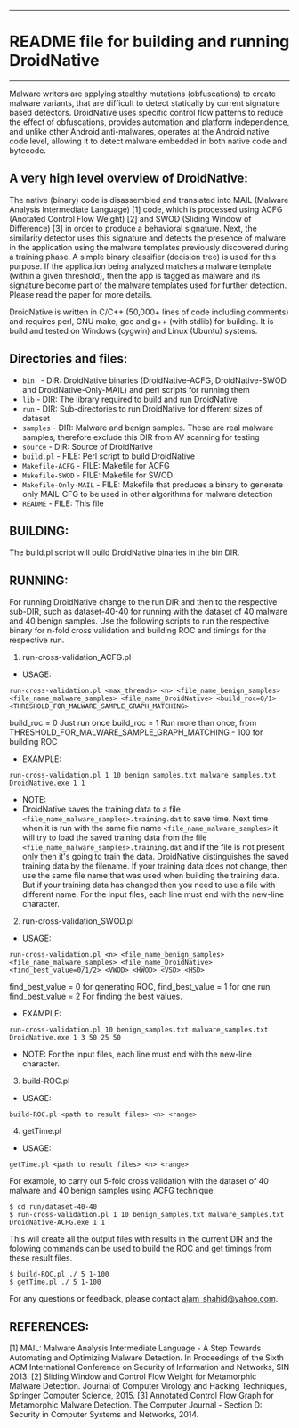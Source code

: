 ------------------------------------------------
# README file for building and running DroidNative
------------------------------------------------

Malware writers are applying stealthy mutations (obfuscations) to create malware variants, that are difficult to detect statically by current signature based detectors. DroidNative uses specific control flow patterns to reduce the effect of obfuscations, provides automation and platform independence, and unlike other Android anti-malwares, operates at the Android native code level, allowing it to detect malware embedded in both native code and bytecode.

## A very high level overview of DroidNative:

The native (binary) code is disassembled and translated into MAIL (Malware Analysis Intermediate Language) [1] code, which is processed using ACFG (Anotated Control Flow Weight) [2] and SWOD (Sliding Window of Difference) [3] in order to produce a behavioral signature.  Next, the similarity detector uses this signature and detects the presence of malware in the application using the malware templates previously discovered during a training phase. A simple binary classifier (decision tree) is used for this purpose. If the application being analyzed matches a malware template (within a given threshold), then the app is tagged as malware and its signature become part of the malware templates used for further detection. Please read the paper for more details.

DroidNative is written in C/C++ (50,000+ lines of code including comments) and requires perl, GNU make, gcc and g++ (with stdlib) for building. It is build and tested on Windows (cygwin) and Linux (Ubuntu) systems.


## Directories and files:

- ````bin ````               - DIR:  DroidNative binaries (DroidNative-ACFG, DroidNative-SWOD and DroidNative-Only-MAIL) and perl scripts for running them
- ```` lib ````               - DIR:  The library required to build and run DroidNative
- ```` run ````               - DIR:  Sub-directories to run DroidNative for different sizes of dataset
- ```` samples ````            - DIR:  Malware and benign samples. These are real malware samples, therefore exclude this DIR from AV scanning for testing
- ```` source ````             - DIR:  Source of DroidNative
- ```` build.pl ````          - FILE: Perl script to build DroidNative
- ```` Makefile-ACFG ````     - FILE: Makefile for ACFG
- ```` Makefile-SWOD ````      - FILE: Makefile for SWOD
- ```` Makefile-Only-MAIL ```` - FILE: Makefile that produces a binary to generate only MAIL-CFG to be used in other algorithms for malware detection
- ```` README ````            - FILE: This file


## BUILDING:

The build.pl script will build DroidNative binaries in the bin DIR.


## RUNNING:

For running DroidNative change to the run DIR and then to the respective sub-DIR, such as dataset-40-40 for running with the dataset of 40 malware and 40 benign samples. Use the following scripts to run the respective binary for n-fold cross validation and building ROC and timings for the respective run.

1. run-cross-validation_ACFG.pl
- USAGE:
```` 
run-cross-validation.pl <max_threads> <n> <file_name_benign_samples> <file_name_malware_samples> <file_name_DroidNative> <build_roc=0/1> <THRESHOLD_FOR_MALWARE_SAMPLE_GRAPH_MATCHING> 
````
build_roc = 0 Just run once
build_roc = 1 Run more than once, from THRESHOLD_FOR_MALWARE_SAMPLE_GRAPH_MATCHING - 100 for building ROC
- EXAMPLE:
```` 
run-cross-validation.pl 1 10 benign_samples.txt malware_samples.txt DroidNative.exe 1 1 
````
- NOTE:
- DroidNative saves the training data to a file ```` <file_name_malware_samples>.training.dat ```` to save time. Next time when it is run with the same file name ```` <file_name_malware_samples> ```` it will try to load the saved training data from the file ```` <file_name_malware_samples>.training.dat ```` and if the file is not present only then it's going to train the data. DroidNative distinguishes the saved training data by the filename. If your training data does not change, then use the same file name that was used when building the training data. But if your training data has changed then you need to use a file with different name.
For the input files, each line must end with the new-line character.

2. run-cross-validation_SWOD.pl
- USAGE:
```` 
run-cross-validation.pl <n> <file_name_benign_samples> <file_name_malware_samples> <file_name_DroidNative> <find_best_value=0/1/2> <VWOD> <HWOD> <VSD> <HSD> 
````
find_best_value = 0 for generating ROC,
find_best_value = 1 for one run,
find_best_value = 2 For finding the best values.
- EXAMPLE:
```` 
run-cross-validation.pl 10 benign_samples.txt malware_samples.txt DroidNative.exe 1 3 50 25 50 
````
- NOTE:
For the input files, each line must end with the new-line character.

3. build-ROC.pl
- USAGE:
```` 
build-ROC.pl <path to result files> <n> <range> 
````

4. getTime.pl
- USAGE:
```` 
getTime.pl <path to result files> <n> <range> 
````

For example, to carry out 5-fold cross validation with the dataset of 40 malware and 40 benign samples using ACFG technique:
````
$ cd run/dataset-40-40
$ run-cross-validation.pl 1 10 benign_samples.txt malware_samples.txt DroidNative-ACFG.exe 1 1 
````

This will create all the output files with results in the current DIR and the folowing commands can be used to build the ROC and get timings from these result files.
````
$ build-ROC.pl ./ 5 1-100
$ getTime.pl ./ 5 1-100
````
For any questions or feedback, please contact alam_shahid@yahoo.com.


## REFERENCES:
[1] MAIL: Malware Analysis Intermediate Language - A Step Towards Automating and Optimizing Malware Detection. In Proceedings of the Sixth ACM International Conference on Security of Information and Networks, SIN 2013.
[2] Sliding Window and Control Flow Weight for Metamorphic Malware Detection. Journal of Computer Virology and Hacking Techniques, Springer Computer Science, 2015.
[3] Annotated Control Flow Graph for Metamorphic Malware Detection. The Computer Journal - Section D: Security in Computer Systems and Networks, 2014.
